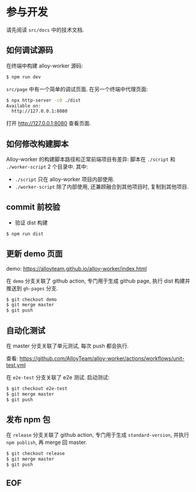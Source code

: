 # 参与开发

请先阅读 `src/docs` 中的技术文档.

## 如何调试源码
在终端中构建 alloy-worker 源码:
```sh
$ npm run dev
```

`src/page` 中有一个简单的调试页面. 在另一个终端中代理页面:
```sh
$ npx http-server -c0 ./dist
Available on:
  http://127.0.0.1:8080
```

打开 http://127.0.0.1:8080 查看页面.

## 如何修改构建脚本
Alloy-worker 的构建脚本路径和正常前端项目有差异: 脚本在 `./script` 和 `./worker-script` 2 个目录中. 其中:
* `./script` 只在 alloy-worker 项目内部使用.
* `./worker-script` 除了内部使用, 还兼顾融合到其他项目时, 复制到其他项目.

## commit 前校验
* 验证 dist 构建
```sh
$ npm run dist
```

## 更新 demo 页面

demo: https://alloyteam.github.io/alloy-worker/index.html

在 `demo` 分支关联了 github action, 专门用于生成 github page, 执行 dist 构建并推送到 `gh-pages` 分支.

```sh
$ git checkout demo
$ git merge master
$ git push
```

## 自动化测试

在 master 分支关联了单元测试, 每次 push 都会执行.

查看: https://github.com/AlloyTeam/alloy-worker/actions/workflows/unit-test.yml

在 `e2e-test` 分支关联了 e2e 测试. 启动测试:

```sh
$ git checkout e2e-test
$ git merge master
$ git push
```

## 发布 npm 包

在 `release` 分支关联了 github action, 专门用于生成 `standard-version`, 并执行 `npm publish`, 再 merge 回 master.

```sh
$ git checkout release
$ git merge master
$ git push
```

## EOF
